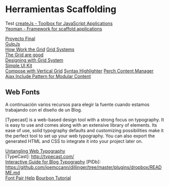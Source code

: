 # Herramientas Scaffolding
Test
[createJs - Toolbox for JavaScript Applications](http://www.createjs.com/)  
[Yeoman - Framework for scaffold applications](http://yeoman.io/codelab/write-unit-tests.html#toc)   

[Proyecto Final](https://airtable.com/features)  
[GulpJs](http://gulpjs.com/)  
[How Work the Grid](https://medium.com/user-experience-design-1/the-anatomy-of-a-grid-c955d5355fae#.dz98ofq9e)
[Grid Systems](http://webdesign.tutsplus.com/articles/all-about-grid-systems--webdesign-14471)  
[The Grid are good](http://de.slideshare.net/huer1278ft/grids-are-good-right)  
[Designing with Grid System](https://www.smashingmagazine.com/2007/04/designing-with-grid-based-approach/)  
[Simple UI Kit](http://www.invisionapp.com/chat?utm_medium=paid_display&utm_source=smashing&utm_campaign=chat-ui-kit)  
[Compose with Vertical Grid](https://24ways.org/2006/compose-to-a-vertical-rhythm)
[Syntax Highlighter](http://prismjs.com/)
[Perch Content Manager](https://grabaperch.com/?utm_source=24w01&utm_medium=banner&utm_campaign=jan11)  
[Ajax Include Pattern for Modular Content](https://www.filamentgroup.com/lab/ajax-includes-modular-content.html)  

## Web Fonts
A continuación varios recursos para elegir la fuente cuando estamos trabajando con el diseño de un Blog.

[Typecast] is a web-based design tool with a strong focus on typography. It is easy to use and comes along with an extensive library of elements. Its ease of use, solid typography defaults and customizing possibilities make it the perfect tool to set up your web typography. You can also export the generated HTML and CSS to integrate it into your project later on.

[Untangling Web Typography](https://24ways.org/2013/untangling-web-typography/)  
[TypeCast]: <http://typecast.com/>  
[Interactive Guide for Blog Typography](http://www.kaikkonendesign.fi/typography/#section/1)
[PlDb]: <https://github.com/joemccann/dillinger/tree/master/plugins/dropbox/README.md>  
[Font Pair Help](http://fontpair.co/)
[Bourbon Tutorial](https://www.git-tower.com/learn/bourbon-neat-bitters/advanced/custom-mixins#start) 